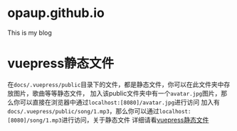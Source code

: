 # opaup.github.io
This is my blog

# vuepress静态文件

在`docs/.vuepress/public`目录下的文件，都是静态文件，你可以在此文件夹中存放图片，歌曲等等静态文件，
加入该public文件夹中有一个`avatar.jpg`图片，那么你可以直接在浏览器中通过`localhost:[8080]/avatar.jpg`进行访问
加入有`docs/.vuepress/public/song/1.mp3`，那么你可以通过`localhost:[8080]/song/1.mp3`进行访问，关于静态文件
详细请看[vuepress静态文件](https://v2.vuepress.vuejs.org/zh/guide/assets.html)